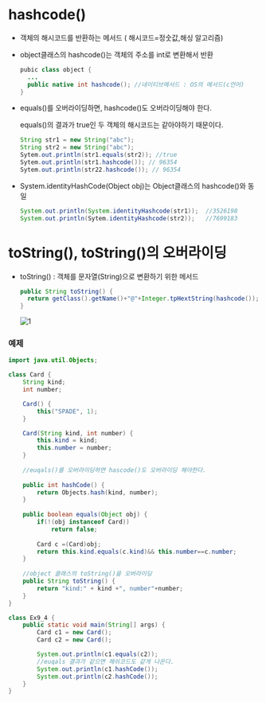 # hashcode()

- 객체의 해시코드를 반환하는 메서드 ( 해시코드=정숫값,해싱 알고리즘)

- object클래스의 hashcode()는 객체의 주소를 int로 변환해서 반환

  ```java
  pubic class object {
  	...
  	public native int hashcode(); //네이티브메서드 : OS의 메서드(c언어)
  }
  ```

- equals()를 오버라이딩하면, hashcode()도 오버라이딩해야 한다.

  equals()의 결과가 true인 두 객체의 해시코드는 같아야하기 때문이다.

  ```java
  String str1 = new String("abc");
  String str2 = new String("abc");
  Sytem.out.println(str1.equals(str2)); //true
  Sytem.out.println(str1.hashcode()); // 96354
  Sytem.out.println(str22.hashcode()); // 96354
  ```

- System.identityHashCode(Object obj)는 Object클래스의 hashcode()와 동일

  ```java
  System.out.println(System.identityHashcode(str1));  //3526198
  System.out.println(Sytem.identityHashcode(str2));   //7699183
  ```

  

# toString(), toString()의 오버라이딩

- toString() :  객체를 문자열(String)으로 변환하기 위한 메서드

  ```java
  public String toString() {
  	return getClass().getName()+"@"+Integer.tpHextString(hashcode());
  }
  ```

  ![1](https://user-images.githubusercontent.com/86362202/140720904-17b1f70a-81fd-416e-bb39-d1736e8c10ce.png)



### 예제

```java
import java.util.Objects;

class Card {
	String kind;
	int number;

	Card() {
		this("SPADE", 1);
	}

	Card(String kind, int number) {
		this.kind = kind;
		this.number = number;
	}
	
	//euqals()를 오버라이딩하면 hascode()도 오버라이딩 해야한다.
	
	public int hashCode() {
		return Objects.hash(kind, number);
	}
	
	public boolean equals(Object obj) {
		if(!(obj instanceof Card))
			return false;
		
		Card c =(Card)obj;
		return this.kind.equals(c.kind)&& this.number==c.number; 
	}
	
	//object 클래스의 toString()을 오버라이딩
	public String toString() {
		return "kind:" + kind +", number"+number;
	}
}

class Ex9_4 {
	public static void main(String[] args) {
		Card c1 = new Card();
		Card c2 = new Card();

		System.out.println(c1.equals(c2));
		//euqals 결과가 같으면 해쉬코드도 같게 나온다.
		System.out.println(c1.hashCode());
		System.out.println(c2.hashCode());
	}
}
```

